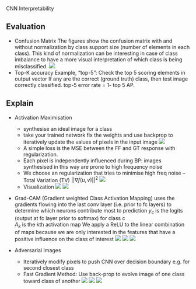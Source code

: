 CNN Interpretability
## Evaluation
* Confusion Matrix
The figures show the confusion matrix with and without normalization by class support size (number of elements in each class). This kind of normalization can be interesting in case of class imbalance to have a more visual interpretation of which class is being misclassified.
![](images/confusion.png)
* Top-K accuracy
Example, “top-5”:  Check the top 5 scoring elements in output vector
If any are the correct (ground truth) class, then test image correctly classified. top-5 error rate = 1- top 5 AP.
## Explain
* Activation Maximisation
    * synthesise an ideal image for a class
    * take your trained network fix the weights and use backprop to iteratively update the values of pixels in the input image
    ![](\images\max_activation.png)
    * A simple loss is the MSE between the FF and GT response with regularization.
    * Each pixel is independently influenced during BP: images synthesised in this way are prone to high frequency noise 
    * We choose an regularization that tries to minimise high freq noise – Total Variation (TV) $||\nabla f(u,v)||^2$
    ![](\images\tv.png)
    * Visualization
    ![](\images\max_activation_bias.png)
    ![](\images\max_activation_early.png)
* Grad-CAM (Gradient weighted Class Activation Mapping)
uses the gradients flowing into the last conv layer (i.e. prior to fc layers) to determine which neurons contribute most to prediction
$y_c$ is the logits (output at fc layer prior to softmax) for class c  
$A_k$ is the kth activation map
We apply a ReLU to the linear combination of maps because we are only interested in the features that have a positive influence on the class of interest
![](images/grad_cam.png)
![](images/grad_cam1.png)
![](images/grad_cam2.png)

* Adversarial Images
    * Iteratively modify pixels to push CNN over decision boundary e.g. for second closest class
    * Fast Gradient Method: Use back-prop to evolve image of one class toward class of another
    ![](images/fast_gradient.png)
    ![](images/fast_gradient1.png)
    ![](images/fast_gradient2.png)
